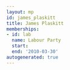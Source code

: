 ```yaml
---
layout: mp
id: james_plaskitt
title: James Plaskitt
memberships:
- id: lab
  name: Labour Party
  start: 
  end: '2010-03-30'
autogenerated: true
---
```

